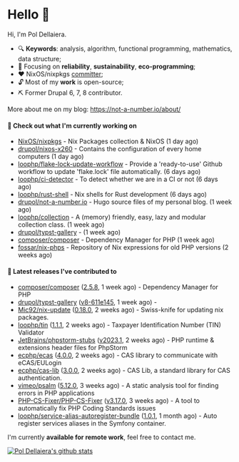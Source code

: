 # Hello 👋

Hi, I'm Pol Dellaiera.

- 🔍 **Keywords**: analysis, algorithm, functional programming, mathematics, data structure;
- 🎯 Focusing on **reliability**, **sustainability**, **eco-programming**;
- ❤️ NixOS/nixpkgs [committer](https://github.com/orgs/NixOS/teams/nixpkgs-committers?query=drupol);
- 🔓 Most of my **work** is open-source;
- ⛏️ Former Drupal 6, 7, 8 contributor.

More about me on my blog: https://not-a-number.io/about/

#### 👷 Check out what I'm currently working on

- [NixOS/nixpkgs](https://github.com/NixOS/nixpkgs) - Nix Packages collection &amp; NixOS (1 day ago)
- [drupol/nixos-x260](https://github.com/drupol/nixos-x260) - Contains the configuration of every home computers (1 day ago)
- [loophp/flake-lock-update-workflow](https://github.com/loophp/flake-lock-update-workflow) - Provide a &#39;ready-to-use&#39; Github workflow to update &#39;flake.lock&#39; file automatically. (6 days ago)
- [loophp/ci-detector](https://github.com/loophp/ci-detector) - To detect whether we are in a CI or not (6 days ago)
- [loophp/rust-shell](https://github.com/loophp/rust-shell) - Nix shells for Rust development (6 days ago)
- [drupol/not-a-number.io](https://github.com/drupol/not-a-number.io) - Hugo source files of my personal blog. (1 week ago)
- [loophp/collection](https://github.com/loophp/collection) - A (memory) friendly, easy, lazy and modular collection class. (1 week ago)
- [drupol/typst-gallery](https://github.com/drupol/typst-gallery) -  (1 week ago)
- [composer/composer](https://github.com/composer/composer) - Dependency Manager for PHP (1 week ago)
- [fossar/nix-phps](https://github.com/fossar/nix-phps) - Repository of Nix expressions for old PHP versions (2 weeks ago)

#### 🔭 Latest releases I've contributed to

- [composer/composer](https://github.com/composer/composer) ([2.5.8](https://github.com/composer/composer/releases/tag/2.5.8), 1 week ago) - Dependency Manager for PHP
- [drupol/typst-gallery](https://github.com/drupol/typst-gallery) ([v8-611e145](https://github.com/drupol/typst-gallery/releases/tag/v8-611e145), 1 week ago) - 
- [Mic92/nix-update](https://github.com/Mic92/nix-update) ([0.18.0](https://github.com/Mic92/nix-update/releases/tag/0.18.0), 2 weeks ago) - Swiss-knife for updating nix packages.
- [loophp/tin](https://github.com/loophp/tin) ([1.1.1](https://github.com/loophp/tin/releases/tag/1.1.1), 2 weeks ago) - Taxpayer Identification Number (TIN) Validator
- [JetBrains/phpstorm-stubs](https://github.com/JetBrains/phpstorm-stubs) ([v2023.1](https://github.com/JetBrains/phpstorm-stubs/releases/tag/v2023.1), 2 weeks ago) - PHP runtime &amp; extensions header files for PhpStorm
- [ecphp/ecas](https://github.com/ecphp/ecas) ([4.0.0](https://github.com/ecphp/ecas/releases/tag/4.0.0), 2 weeks ago) - CAS library to communicate with eCAS/EULogin
- [ecphp/cas-lib](https://github.com/ecphp/cas-lib) ([3.0.0](https://github.com/ecphp/cas-lib/releases/tag/3.0.0), 2 weeks ago) - CAS Lib, a standard library for CAS authentication.
- [vimeo/psalm](https://github.com/vimeo/psalm) ([5.12.0](https://github.com/vimeo/psalm/releases/tag/5.12.0), 3 weeks ago) - A static analysis tool for finding errors in PHP applications
- [PHP-CS-Fixer/PHP-CS-Fixer](https://github.com/PHP-CS-Fixer/PHP-CS-Fixer) ([v3.17.0](https://github.com/PHP-CS-Fixer/PHP-CS-Fixer/releases/tag/v3.17.0), 3 weeks ago) - A tool to automatically fix PHP Coding Standards issues
- [loophp/service-alias-autoregister-bundle](https://github.com/loophp/service-alias-autoregister-bundle) ([1.0.1](https://github.com/loophp/service-alias-autoregister-bundle/releases/tag/1.0.1), 1 month ago) - Auto register services aliases in the Symfony container.

I'm currently **available for remote work**, feel free to contact me.

[![Pol Dellaiera's github stats](https://github-readme-stats.vercel.app/api?username=drupol&count_private=true&show_icons=true)](https://github.com/drupol)
